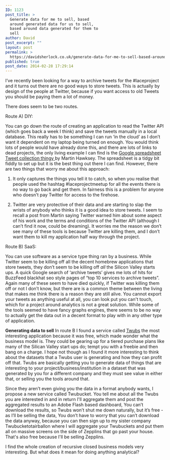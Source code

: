 ```yaml
---
ID: 1123
post_title: >
  Generate data for me to sell, based
  around generated data for us to sell,
  based around data generated for them to
  sell
author: David
post_excerpt: ""
layout: post
permalink: >
  https://davidsherlock.co.uk/generate-data-for-me-to-sell-based-around-generated-data-for-us-to-sell-based-around-data-generated-for-them-to-sell/
published: true
post_date: 2014-02-28 17:29:14
---
```

I’ve recently been looking for a way to archive tweets for the #laceproject and it turns out there are no good ways to store tweets. This is actually by design of the people at Twitter, because if you want access to old Tweets you should be paying them a lot of money.

There does seem to be two routes.

Route A) DIY:

You can go down the route of creating an application to read the Twitter API (which goes back a week I think) and save the tweets manually in a local database. This really has to be something I can run ‘in the cloud’ as I don’t want it dependent on my laptop being turned on enough. You would think lots of people would have already done this, and there are lots of links to dead projects, the only living example I can find is the <a href="http://mashe.hawksey.info/2013/02/twitter-archive-tagsv5/">Google spreadsheet Tweet collection thingy </a>by Martin Hawksey. The spreadsheet is a tidgy bit fiddly to set up but it is the best thing out there I can find. However, there are two things that worry me about this approach:

1) It only captures the things you tell it to catch, so when you realise that people used the hashtag #laceprojectmeetup for all the events there is no way to go back and get them. In fairness this is a problem for anyone who doesn't pay Twitter for access to the firehose.

2) Twitter are very protective of their data and are starting to slap the wrists of anybody who thinks it is a good idea to store tweets. I seem to recall a post from Martin saying Twitter warned him about some aspect of his work and the terms and conditions of the Twitter API (although I can’t find it now, could be dreaming). It worries me the reason we don’t see many of these tools is because Twitter are killing them, and I don’t want them to kill my application half way through the project.

Route B) SaaS:

You can use software as a service type thing ran by a business. While Twitter seem to be killing off all the decent homebrew applications that store tweets, they don’t seem to be killing off *all* the Silicon Valley starts ups. A quick Google search of ‘archive tweets’ gives me lots of hits for BuzzFeed blackhat seo style pages of “top 10 services to archive tweets”. Again many of these seem to have died quickly, if Twitter was killing them off or not I don’t know, but there are is a common theme between the living that makes me think there is a reason they are still alive. You cannot export your tweets as anything useful at all, you can look put you can't touch, which for a project around analytics is not a great solution. While some of the tools seemed to have fancy graphs engines, there seems to be no way to actually get the data out in a decent format to play with in any other type of application.

<strong>Generating data to sell</strong>
In route B I found a service called <a href="http://twubs.com/">Twubs</a> the most interesting application because it was free, which made wonder what the business model is. They could be gearing up for a tiered purchase plans like many of the Silican Valley start ups do; tempt you with a freebie and then bang on a charge. I hope not though as I found it more interesting to think about the datasets that a Twubs user is generating and how they can profit off that. Twubs are basically getting you to generate data of things that are interesting to your project/business/institution in a dataset that was generated by you for a different company and they must see value in either that, or selling you the tools around that.

Since they aren’t even giving you the data in a format anybody wants, I propose a new service called Twubucket. You tell me about all the Twubs you are interested in and in return I'll aggregate them and post the aggregated results to an Adobe Flash based dashboard, You can’t download the results, so Twubs won’t shut me down naturally, but it’s free -as I’ll be selling the data, You don’t have to worry that you can’t download the data anyway, because you can then sign up to my sister company Twubucketotairballon where I will aggregate your Twubuckets and put them all on massive screens on the side of Zepplins that go past your house. That's also free because I'll be selling Zepplins.

I find the whole creation of recursive closed business models very interesting. But what does it mean for doing anything analytical?